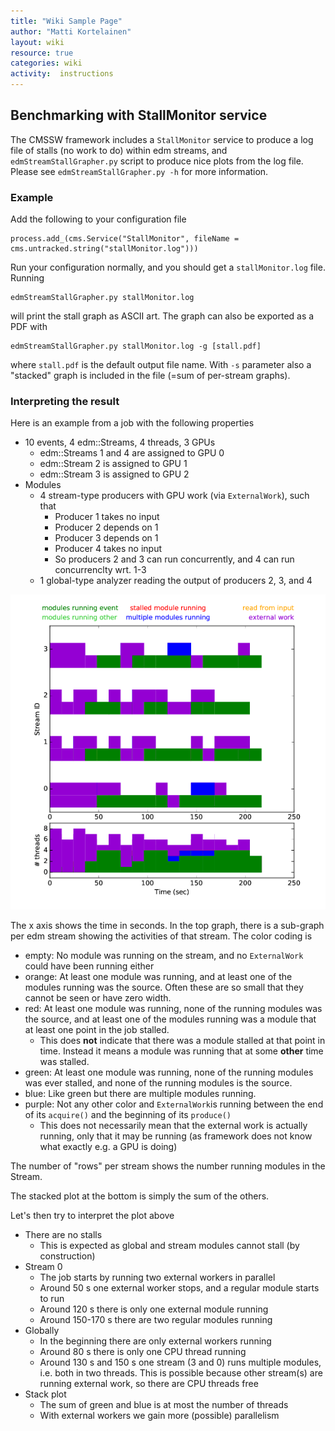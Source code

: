 ```yaml
---
title: "Wiki Sample Page"
author: "Matti Kortelainen"
layout: wiki
resource: true
categories: wiki
activity:  instructions
---
```


## Benchmarking with StallMonitor service

The CMSSW framework includes a `StallMonitor` service to produce a log
file of stalls (no work to do) within edm streams, and
`edmStreamStallGrapher.py` script to produce nice plots from the log
file. Please see `edmStreamStallGrapher.py -h` for more information.

### Example

Add the following to your configuration file
```
process.add_(cms.Service("StallMonitor", fileName = cms.untracked.string("stallMonitor.log")))
```

Run your configuration normally, and you should get a `stallMonitor.log` file. Running
```
edmStreamStallGrapher.py stallMonitor.log
```
will print the stall graph as ASCII art. The graph can also be exported as a PDF with
```
edmStreamStallGrapher.py stallMonitor.log -g [stall.pdf]
```
where `stall.pdf` is the default output file name. With `-s` parameter
also a "stacked" graph is included in the file (=sum of per-stream graphs).

### Interpreting the result

Here is an example from a job with the following properties
* 10 events, 4 edm::Streams, 4 threads, 3 GPUs
  * edm::Streams 1 and 4 are assigned to GPU 0
  * edm::Stream 2 is assigned to GPU 1
  * edm::Stream 3 is assigned to GPU 2
* Modules
  - 4 stream-type producers with GPU work (via `ExternalWork`), such that
    * Producer 1 takes no input
    * Producer 2 depends on 1
    * Producer 3 depends on 1
    * Producer 4 takes no input
    * So producers 2 and 3 can run concurrently, and 4 can run concurrenclty wrt. 1-3
  - 1 global-type analyzer reading the output of producers 2, 3, and 4

![Stall graph](stallgraph.png)

The x axis shows the time in seconds. In the top graph, there is a
sub-graph per edm stream showing the activities of that stream. The
color coding is

* empty: No module was running on the stream, and no `ExternalWork` could have been running either
* orange: At least one module was running, and at least one of the modules running was the source. Often these are so small that they cannot be seen or have zero width.
* red: At least one module was running, none of the running modules was the source, and at least one of the modules running was a module that at least one point in the job stalled.
  - This does **not** indicate that there was a module stalled at that point in time. Instead it means a module was running that at some **other** time was stalled.
* green: At least one module was running, none of the running modules was ever stalled, and none of the running modules is the source.
* blue: Like green but there are multiple modules running.
* purple: Not any other color and `ExternalWork`is running between the end of its `acquire()` and the beginning of its `produce()`
  - This does not necessarily mean that the external work is actually running, only that it may be running (as framework does not know what exactly e.g. a GPU is doing)

The number of "rows" per stream shows the number running modules in the Stream.

The stacked plot at the bottom is simply the sum of the others.


Let's then try to interpret the plot above
* There are no stalls
  - This is expected as global and stream modules cannot stall (by construction)
* Stream 0
  - The job starts by running two external workers in parallel
  - Around 50 s one external worker stops, and a regular module starts to run
  - Around 120 s there is only one external module running
  - Around 150-170 s there are two regular modules running
* Globally
  - In the beginning there are only external workers running
  - Around 80 s there is only one CPU thread running
  - Around 130 s and 150 s one stream (3 and 0) runs multiple modules,
    i.e. both in two threads. This is possible because other stream(s)
    are running external work, so there are CPU threads free
* Stack plot
  - The sum of green and blue is at most the number of threads
  - With external workers we gain more (possible) parallelism
